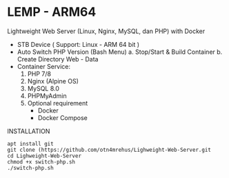 # LEMP - ARM64
Lightweight Web Server (Linux, Nginx, MySQL, dan PHP) with Docker
- STB Device
  ( Support: Linux - ARM 64 bit )
- Auto Switch PHP Version (Bash Menu)
  a. Stop/Start & Build Container
  b. Create Directory Web - Data
- Container Service:
  1. PHP 7/8
  2. Nginx (Alpine OS)
  3. MySQL 8.0
  4. PHPMyAdmin
  5. Optional requirement
     - Docker
     - Docker Compose

INSTALLATION
```
apt install git
git clone (https://github.com/otn4mrehus/Lighweight-Web-Server.git
cd Lighweight-Web-Server
chmod +x switch-php.sh
./switch-php.sh
````
 
